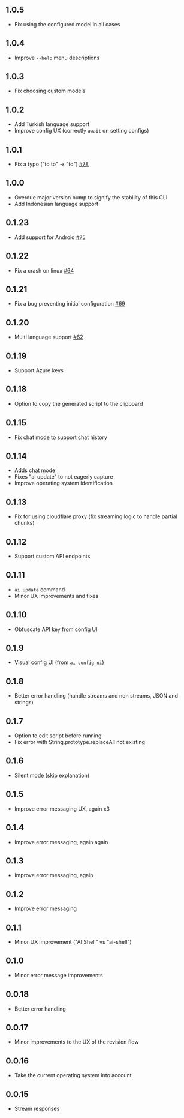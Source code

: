 ## 1.0.5

- Fix using the configured model in all cases

## 1.0.4

- Improve `--help` menu descriptions

## 1.0.3

- Fix choosing custom models

## 1.0.2

- Add Turkish language support
- Improve config UX (correctly `await` on setting configs)

## 1.0.1

- Fix a typo ("to to" -> "to") [#78](https://github.com/BuilderIO/ai-shell/pull/78)

## 1.0.0

- Overdue major version bump to signify the stability of this CLI
- Add Indonesian language support

## 0.1.23

- Add support for Android [#75](https://github.com/BuilderIO/ai-shell/pull/75)

## 0.1.22

- Fix a crash on linux [#64](https://github.com/BuilderIO/ai-shell/issues/64)

## 0.1.21

- Fix a bug preventing initial configuration [#69](https://github.com/BuilderIO/ai-shell/issues/69)

## 0.1.20

- Multi language support [#62](https://github.com/BuilderIO/ai-shell/pull/62)

## 0.1.19

- Support Azure keys

## 0.1.18

- Option to copy the generated script to the clipboard

## 0.1.15

- Fix chat mode to support chat history

## 0.1.14

- Adds chat mode
- Fixes "ai update" to not eagerly capture
- Improve operating system identification

## 0.1.13

- Fix for using cloudflare proxy (fix streaming logic to handle partial chunks)

## 0.1.12

- Support custom API endpoints

## 0.1.11

- `ai update` command
- Minor UX improvements and fixes

## 0.1.10

- Obfuscate API key from config UI

## 0.1.9

- Visual config UI (from `ai config ui`)

## 0.1.8

- Better error handling (handle streams and non streams, JSON and strings)

## 0.1.7

- Option to edit script before running
- Fix error with String.prototype.replaceAll not existing

## 0.1.6

- Silent mode (skip explanation)

## 0.1.5

- Improve error messaging UX, again x3

## 0.1.4

- Improve error messaging, again again

## 0.1.3

- Improve error messaging, again

## 0.1.2

- Improve error messaging

## 0.1.1

- Minor UX improvement ("AI Shell" vs "ai-shell")

## 0.1.0

- Minor error message improvements

## 0.0.18

- Better error handling

## 0.0.17

- Minor improvements to the UX of the revision flow

## 0.0.16

- Take the current operating system into account

## 0.0.15

- Stream responses
